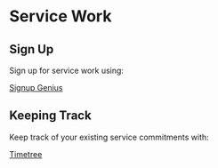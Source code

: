 # Service Work 

## Sign Up 

Sign up for service work using: 

[Signup Genius](https://www.signupgenius.com/go/10c0f4aaeab2fa2fac07-january)

## Keeping Track 

Keep track of your existing service commitments with: 

[Timetree](https://timetr.ee/s/x7odmjYhPdCX-SMMUrRzcVGZYqwTIwO2)
